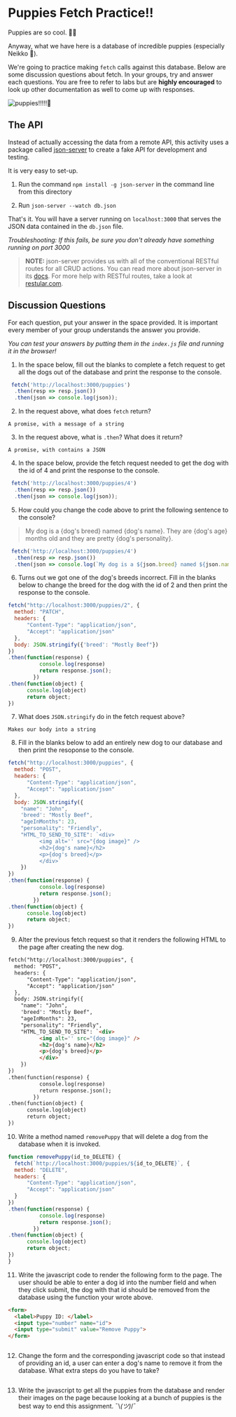 # Puppies Fetch Practice!!

Puppies are so cool. 🐶🥺

Anyway, what we have here is a database of incredible puppies (especially Neikko 🐩). 

We're going to practice making `fetch` calls against this database. Below are some discussion questions about fetch. In your groups, try and answer each questions. You are free to refer to labs but are **highly encouraged** to look up other documentation as well to come up with responses.

![puppies!!!!!🐶](assets/images/puppies.gif)

## The API

Instead of actually accessing the data from a remote API, this activity uses a package called [json-server](https://github.com/typicode/json-server) to create a fake API for development and testing.

It is very easy to set-up.

1. Run the command `npm install -g json-server` in the command line from this directory

2. Run  `json-server --watch db.json`

That's it. You will have a server running on `localhost:3000` that serves the JSON data contained in the `db.json` file.

*Troubleshooting: If this fails, be sure you don't already have something running on port 3000*

>**NOTE:** json-server provides us with all of the conventional RESTful routes for all CRUD actions. You can read more about json-server in its [docs](https://github.com/typicode/json-server#routes). For more help with RESTful routes, take a look at [restular.com](http://www.restular.com/).

## Discussion Questions

For each question, put your answer in the space provided. It is important every member of your group understands the answer you provide.

*You can test your answers by putting them in the `index.js` file and running it in the browser!*

1. In the space below, fill out the blanks to complete a fetch request to get all the dogs out of the database and print the response to the console.

```javascript
 fetch('http://localhost:3000/puppies')
  .then(resp => resp.json())
  .then(json => console.log(json));
```

2. In the request above, what does `fetch` return? 

```
A promise, with a message of a string
```

3. In the request above, what is `.then`? What does it return?

```
A promise, with contains a JSON
```

4. In the space below, provide the fetch request needed to get the dog with the id of 4 and print the response to the console.

```javascript
 fetch('http://localhost:3000/puppies/4')
  .then(resp => resp.json())
  .then(json => console.log(json));
```

5. How could you change the code above to print the following sentence to the console?

>My dog is a {dog's breed} named {dog's name}. They are {dog's age} months old and they are pretty {dog's personality}.

```javascript
 fetch('http://localhost:3000/puppies/4')
  .then(resp => resp.json())
  .then(json => console.log(`My dog is a ${json.breed} named ${json.name}. They are ${json.ageInMonths} months old and they are pretty ${json.personality}.`));
```

6. Turns out we got one of the dog's breeds incorrect. Fill in the blanks below to change the breed for the dog with the id of 2 and then print the response to the console.

```javascript
fetch("http://localhost:3000/puppies/2", {
  method: "PATCH",
  headers: {
      "Content-Type": "application/json",
      "Accept": "application/json"
  },
  body: JSON.stringify({'breed': "Mostly Beef"})
})
.then(function(response) {
          console.log(response)
          return response.json();
        })
.then(function(object) {
      console.log(object)
      return object;
})
```

7. What does `JSON.stringify` do in the fetch request above?

```
Makes our body into a string
```

8. Fill in the blanks below to add an entirely new dog to our database and then print the resoponse to the console.

```javascript
fetch("http://localhost:3000/puppies", {
  method: "POST",
  headers: {
      "Content-Type": "application/json",
      "Accept": "application/json"
  },
  body: JSON.stringify({
    "name": "John",
    'breed': "Mostly Beef",
    "ageInMonths": 23,
    "personality": "Friendly",
    "HTML_TO_SEND_TO_SITE": `<div>
          <img alt='' src="{dog image}" />
          <h2>{dog's name}</h2>
          <p>{dog's breed}</p>
          </div>`
    })
})
.then(function(response) {
          console.log(response)
          return response.json();
        })
.then(function(object) {
      console.log(object)
      return object;
})
```

9. Alter the previous fetch request so that it renders the following HTML to the page after creating the new dog.

```html
fetch("http://localhost:3000/puppies", {
  method: "POST",
  headers: {
      "Content-Type": "application/json",
      "Accept": "application/json"
  },
  body: JSON.stringify({
    "name": "John",
    'breed': "Mostly Beef",
    "ageInMonths": 23,
    "personality": "Friendly",
    "HTML_TO_SEND_TO_SITE": `<div>
          <img alt='' src="{dog image}" />
          <h2>{dog's name}</h2>
          <p>{dog's breed}</p>
          </div>`
    })
})
.then(function(response) {
          console.log(response)
          return response.json();
        })
.then(function(object) {
      console.log(object)
      return object;
})
```

10. Write a method named `removePuppy` that will delete a dog from the database when it is invoked.

```javascript
function removePuppy(id_to_DELETE) {
  fetch(`http://localhost:3000/puppies/${id_to_DELETE}`, {
  method: "DELETE",
  headers: {
      "Content-Type": "application/json",
      "Accept": "application/json"
  }
})
.then(function(response) {
          console.log(response)
          return response.json();
        })
.then(function(object) {
      console.log(object)
      return object;
})
}
```

11. Write the javascript code to render the following form to the page. The user should be able to enter a dog id into the number field and when they click submit, the dog with that id should be removed from the database using the function your wrote above.

```html
<form>
  <label>Puppy ID: </label>
  <input type="number" name="id">
  <input type="submit" value="Remove Puppy">
</form>
```

```javascript

```

12. Change the form and the corresponding javascript code so that instead of providing an id, a user can enter a dog's name to remove it from the database. What extra steps do you have to take?

```javascript

```

13. Write the javascript to get all the puppies from the database and render their images on the page because looking at a bunch of puppies is the best way to end this assignment. ¯\\_(ツ)_/¯

```javascript

```